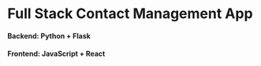 # Full Stack Contact Management App

#### Backend: Python + Flask
#### Frontend: JavaScript + React
